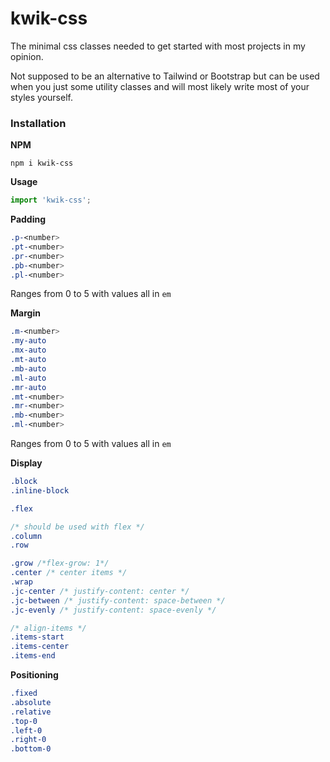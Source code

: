 # kwik-css

The minimal css classes needed to get started with most projects in my opinion.

Not supposed to be an alternative to Tailwind or Bootstrap but can be used when you just some utility classes and will most likely write most of your styles yourself.

### Installation
**NPM**
```shell
npm i kwik-css
```
**Usage**
```javascript
import 'kwik-css';
```

**Padding**
```css
.p-<number>
.pt-<number>
.pr-<number>
.pb-<number>
.pl-<number>
```
Ranges from 0 to 5 with values all in `em`

**Margin**
```css
.m-<number>
.my-auto
.mx-auto
.mt-auto
.mb-auto
.ml-auto
.mr-auto
.mt-<number>
.mr-<number>
.mb-<number>
.ml-<number>
```
Ranges from 0 to 5 with values all in `em`


**Display**
```css
.block
.inline-block

.flex

/* should be used with flex */
.column
.row

.grow /*flex-grow: 1*/
.center /* center items */
.wrap
.jc-center /* justify-content: center */
.jc-between /* justify-content: space-between */
.jc-evenly /* justify-content: space-evenly */

/* align-items */
.items-start
.items-center
.items-end
```

**Positioning**
```css
.fixed
.absolute
.relative
.top-0
.left-0
.right-0
.bottom-0
```
